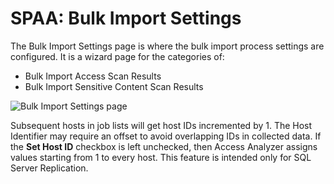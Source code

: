 # SPAA: Bulk Import Settings

The Bulk Import Settings page is where the bulk import process settings are configured. It is a wizard page for the categories of:

- Bulk Import Access Scan Results
- Bulk Import Sensitive Content Scan Results

![Bulk Import Settings page](/img/product_docs/accessanalyzer/accessanalyzer/enterpriseauditor/admin/datacollector/spaa/bulkimportsettings.png)

Subsequent hosts in job lists will get host IDs incremented by 1. The Host Identifier may require an offset to avoid overlapping IDs in collected data. If the __Set Host ID__ checkbox is left unchecked, then Access Analyzer assigns values starting from 1 to every host. This feature is intended only for SQL Server Replication.
